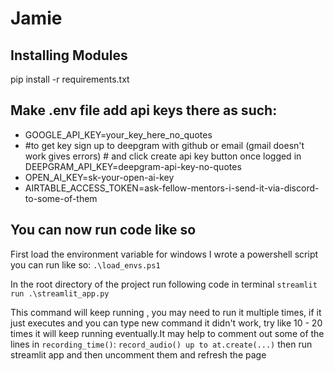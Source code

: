 # Jamie

## Installing Modules
pip install -r requirements.txt

## Make .env file add api keys there as such:
* GOOGLE_API_KEY=your_key_here_no_quotes
* #to get key sign up to deepgram with github or email (gmail doesn't work gives errors) # and click create api key button once logged in
DEEPGRAM_API_KEY=deepgram-api-key-no-quotes 
* OPEN_AI_KEY=sk-your-open-ai-key
* AIRTABLE_ACCESS_TOKEN=ask-fellow-mentors-i-send-it-via-discord-to-some-of-them

## You can now run code like so
First load the environment variable
for windows I wrote a powershell script you can run like so:
 `.\load_envs.ps1`

In the root directory of the project run following code in terminal
`streamlit run .\streamlit_app.py`

This command will keep running , you may need to run it multiple times, if it just executes and you can type new command it didn't work, try like 10 - 20 times it will keep running eventually.It may help to comment out some of the lines in `recording_time()`:
`record_audio() up to at.create(...)` then run streamlit app and then uncomment them and refresh the page
